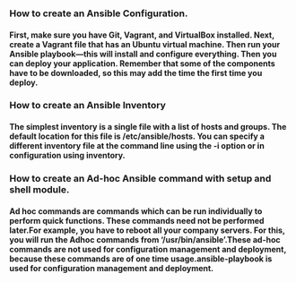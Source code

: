 
### How to create an Ansible Configuration.

#### First, make sure you have Git, Vagrant, and VirtualBox installed. Next, create a Vagrant file that has an Ubuntu virtual machine. Then run your Ansible playbook—this will install and configure everything. Then you can deploy your application. Remember that some of the components have to be downloaded, so this may add the time the first time you deploy.

### How to create an Ansible Inventory
#### The simplest inventory is a single file with a list of hosts and groups. The default location for this file is /etc/ansible/hosts. You can specify a different inventory file at the command line using the -i <path> option or in configuration using inventory.

### How to create an Ad-hoc Ansible command with setup and shell module.

#### Ad hoc commands are commands which can be run individually to perform quick functions. These commands need not be performed later.For example, you have to reboot all your company servers. For this, you will run the Adhoc commands from ‘/usr/bin/ansible’.These ad-hoc commands are not used for configuration management and deployment, because these commands are of one time usage.ansible-playbook is used for configuration management and deployment.
